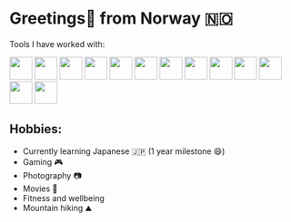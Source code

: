 # Greetings👋 from Norway 🇳🇴


Tools I have worked with:

<span>

<img src="https://cdn.jsdelivr.net/gh/devicons/devicon@latest/icons/kotlin/kotlin-original.svg" width=40px/>
          
<img src="https://cdn.jsdelivr.net/gh/devicons/devicon@latest/icons/java/java-original-wordmark.svg" width=40px />
          
<img src="https://cdn.jsdelivr.net/gh/devicons/devicon@latest/icons/spring/spring-original-wordmark.svg" width=40px />          
          
<img src="https://cdn.jsdelivr.net/gh/devicons/devicon@latest/icons/typescript/typescript-original.svg" width=40px />
          
<img src="https://cdn.jsdelivr.net/gh/devicons/devicon@latest/icons/react/react-original.svg" width=40px />
          
<img src="https://cdn.jsdelivr.net/gh/devicons/devicon@latest/icons/bash/bash-original.svg" width=40px />
          
<img src="https://cdn.jsdelivr.net/gh/devicons/devicon@latest/icons/neovim/neovim-original.svg" width=40px /> 
          
<img src="https://cdn.jsdelivr.net/gh/devicons/devicon@latest/icons/lua/lua-original.svg" width=40px/>

<img src="https://cdn.jsdelivr.net/gh/devicons/devicon@latest/icons/docker/docker-original-wordmark.svg" width=40px/>
          
<img src="https://cdn.jsdelivr.net/gh/devicons/devicon@latest/icons/python/python-original-wordmark.svg" width=40px/>
                              
<img src="https://cdn.jsdelivr.net/gh/devicons/devicon@latest/icons/go/go-original-wordmark.svg" width=40px />
          
<img src="https://cdn.jsdelivr.net/gh/devicons/devicon@latest/icons/helm/helm-original.svg" width=40px />
          
<img src="https://cdn.jsdelivr.net/gh/devicons/devicon@latest/icons/terraform/terraform-original.svg" width=40px/>
           
          
</span>               
<br>


## Hobbies:

- Currently learning Japanese 🇯🇵 (1 year milestone 😄)
- Gaming 🎮
- Photography 📷
- Movies 🎥
- Fitness and wellbeing
- Mountain hiking ⛰️ 
